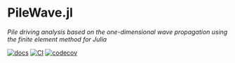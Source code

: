 # PileWave.jl

*Pile driving analysis based on the one-dimensional wave propagation using the finite element method for Julia*

[![docs](https://img.shields.io/badge/docs-stable-blue.svg)](https://KeitaNakamura.github.io/PileWave.jl/stable)
[![CI](https://github.com/KeitaNakamura/PileWave.jl/actions/workflows/CI.yml/badge.svg)](https://github.com/KeitaNakamura/PileWave.jl/actions/workflows/CI.yml)
[![codecov](https://codecov.io/gh/KeitaNakamura/PileWave.jl/branch/main/graph/badge.svg?token=rmeKSyKHyO)](https://codecov.io/gh/KeitaNakamura/PileWave.jl)
